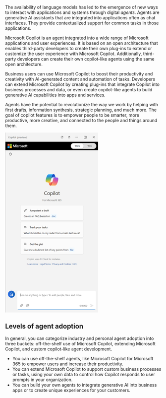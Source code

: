 The availability of language models has led to the emergence of new ways to interact with applications and systems through digital *agents*. Agents are generative AI assistants that are integrated into applications often as chat interfaces. They provide contextualized support for common tasks in those applications. 

Microsoft Copilot is an agent integrated into a wide range of Microsoft applications and user experiences. It is based on an open architecture that enables third-party developers to create their own plug-ins to extend or customize the user experience with Microsoft Copilot. Additionally, third-party developers can create their own copilot-like agents using the same open architecture.

Business users can use Microsoft Copilot to boost their productivity and creativity with AI-generated content and automation of tasks. Developers can extend Microsoft Copilot by creating plug-ins that integrate Copilot into business processes and data, or even create copilot-like agents to build generative AI capabilities into apps and services.

Agents have the potential to revolutionize the way we work by helping with first drafts, information synthesis, strategic planning, and much more. The goal of copilot features is to empower people to be smarter, more productive, more creative, and connected to the people and things around them.

![A screenshot of Microsoft Copilot in the Edge browser.](../media/copilot.png)

## Levels of agent adoption

In general, you can categorize industry and personal agent adoption into three buckets: off-the-shelf use of Microsoft Copilot, extending Microsoft Copilot, and custom copilot-like agent development. 

- You can use off-the-shelf agents, like Microsoft Copilot for Microsoft 365 to empower users and increase their productivity.
- You can extend Microsoft Copilot to support custom business processes or tasks, using your own data to control how Copilot responds to user prompts in your organization.
- You can build your own agents to integrate generative AI into business apps or to create unique experiences for your customers. 
